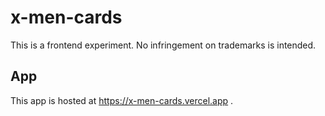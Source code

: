 # x-men-cards

This is a frontend experiment.  No infringement on trademarks is intended.


## App
This app is hosted at https://x-men-cards.vercel.app .
